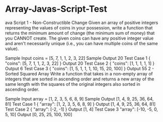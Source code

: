 # Array-Javas-Script-Test


ava Script
1 - Non-Constructible Change
Given an array of positive integers representing the values of coins in your possession, write a function that returns the minimum amount of change (the minimum sum of money) that you CANNOT create. The given coins can have any positive integer value and aren't necessarily unique (i.e., you can have multiple coins of the same value).

Sample Input
  coins = [5, 7, 1, 1, 2, 3, 22]
Sample Output
 20
Test Case 1
{
  "coins": [5, 7, 1, 1, 2, 3, 22]
}
Output
20
Test Case 2
{
  "coins": [1, 1, 1, 1, 1]
}
Output
6
Test Case 3
{
   "coins": [1, 5, 1, 1, 1, 10, 15, 20, 100]
}
Output
55
2 - Sorted Squared Array
Write a function that takes in a non-empty array of integers that are sorted in ascending order and returns a new array of the same length with the squares of the original integers also sorted in ascending order.

Sample Input
  array = [1, 2, 3, 5, 6, 8, 9]
Sample Output
    [1, 4, 9, 25, 36, 64, 81]
Test Case 1
{
  "array": [1, 2, 3, 5, 6, 8, 9]
}
Output
    [1, 4, 9, 25, 36, 64, 81]
Test Case 2
{
    "array": [-2, -1]
}
Output
    [1, 4]
Test Case 3
  "array": [-10, -5, 0, 5, 10]
Output
    [0, 25, 25, 100, 100]
